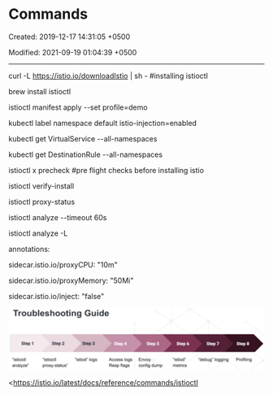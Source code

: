 # Commands

Created: 2019-12-17 14:31:05 +0500

Modified: 2021-09-19 01:04:39 +0500

---

curl -L <https://istio.io/downloadIstio> | sh - #installing istioctl

brew install istioctl

istioctl manifest apply --set profile=demo



kubectl label namespace default istio-injection=enabled



kubectl get VirtualService --all-namespaces

kubectl get DestinationRule --all-namespaces



istioctl x precheck #pre flight checks before installing istio

istioctl verify-install

istioctl proxy-status

istioctl analyze --timeout 60s

istioctl analyze -L



annotations:

sidecar.istio.io/proxyCPU: "10m"

sidecar.istio.io/proxyMemory: "50Mi"

sidecar.istio.io/inject: "false"



![Troubleshooting Guide Step 1 Oistioctl analyze' step 2 *istioctl proxy-status* step 3 "istiod• logs Access logs Resp flags Step 5 Envoy config dump Step 6 "istiod" metrics Step 7 Odebug• logging step 8 Profiling ](../../../media/DevOps-Monitoring-Commands-image1.png)



<https://istio.io/latest/docs/reference/commands/istioctl

